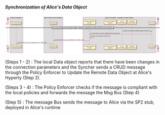 ##### Synchronization of Alice's Data Object


<!--
@startuml "h2h-inter-comm-6-alice-DO-synch.png"

	autonumber
!define SHOW_Runtime1B
!define SHOW_SP1SandboxAtRuntime1B
!define SHOW_ServiceProvider1HypertyAtRuntime1B
!define SHOW_ServiceProvider1RouterAtRuntime1B
!define SHOW_RemoteObjectAtRuntime1B
!define SHOW_LocalObjectAtRuntime1B

!define SHOW_CoreRuntime1B
!define SHOW_MsgBUSAtRuntime1B

!define SHOW_NativeAtRuntime1B

!define SHOW_SP1_WITH_SP2Stub

!define SHOW_Syncher1AtRuntime1B

!include ../runtime_objects.plantuml

actor "Bob" as Bob


== For each change in Local Data Object: Update connection on Alice about local resources ==

LocObj@1B -> Sync1@1B : observer reports "localDescription resources"

' Update comm in Alice
Sync1@1B -> Router1@1B : send CRUD msg. for updated Comm Objt state
Router1@1B -> Router1@1B : create msg, apply local policies


Router1@1B -> BUS@1B : send CRUD msg. for updated Comm Objt state

BUS@1B -> SP2Stub : send CRUD msg. for updated Comm Objt state

@enduml
-->

![H2H Interdomain Communication : Synchronization of Alice's Data object](h2h-inter-comm-6-alice-DO-synch.png)


(Steps 1 - 2) : The local Data object reports that there have been changes in the connection parameters and the Syncher sends a CRUD message through the Policy Enforcer to Update the Remote Data Object at Alice's Hyperty (Step 2).

(Steps 3 - 4) : The Policy Enforcer checks if the message is compliant with the local policies and forwards the message the Msg Bus (Step 4)

(Step 5) : The message Bus sends the message to Alice via the SP2 stub, deployed in Alice's runtime

